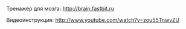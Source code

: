 Тренажёр для мозга: http://brain.fastbit.ru

Видеоинструкция: http://www.youtube.com/watch?v=zou55TnwvZU
